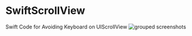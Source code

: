 # SwiftScrollView
Swift Code for Avoiding Keyboard on UIScrollView
![grouped screenshots](./images/Preview.gif)
